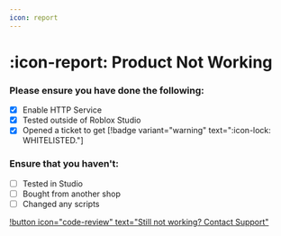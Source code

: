 ```yaml
---
icon: report
---
```


# :icon-report: Product Not Working

### Please ensure you have done the following:

- [x] Enable HTTP Service
- [x] Tested outside of Roblox Studio
- [x] Opened a ticket to get [!badge variant="warning" text=":icon-lock: WHITELISTED."]

### Ensure that you haven't:

- [ ] Tested in Studio
- [ ] Bought from another shop
- [ ] Changed any scripts

[!button icon="code-review" text="Still not working? Contact Support"](https://discord.gg/architech)




